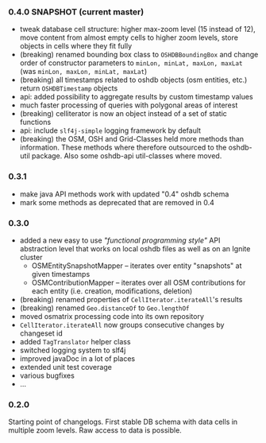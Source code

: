 ### 0.4.0 SNAPSHOT (current master)

* tweak database cell structure: higher max-zoom level (15 instead of 12), move content from almost empty cells to higher zoom levels, store objects in cells where they fit fully
* (breaking) renamed bounding box class to `OSHDBBoundingBox` and change order of constructor parameters to `minLon, minLat, maxLon, maxLat` (was `minLon, maxLon, minLat, maxLat`)
* (breaking) all timestamps related to oshdb objects (osm entities, etc.) return `OSHDBTimestamp` objects
* api: added possibility to aggregate results by custom timestamp values
* much faster processing of queries with polygonal areas of interest
* (breaking) celliterator is now an object instead of a set of static functions
* api: include `slf4j-simple` logging framework by default
* (breaking) the OSM, OSH and Grid-Classes held more methods than information. These methods where therefore outsourced to the oshdb-util package. Also some oshdb-api util-classes where moved.

### 0.3.1

* make java API methods work with updated "0.4" oshdb schema
* mark some methods as deprecated that are removed in 0.4

### 0.3.0

* added a new easy to use _"functional programming style"_ API abstraction level that works on local oshdb files as well as on an Ignite cluster
	* OSMEntitySnapshotMapper – iterates over entity "snapshots" at given timestamps
	* OSMContributionMapper – iterates over all OSM contributions for each entity (i.e. creation, modifications, deletion)
* (breaking) renamed properties of `CellIterator.iterateAll`'s results
* (breaking) renamed `Geo.distanceOf` to `Geo.lengthOf`
* moved osmatrix processing code into its own repository
* `CellIterator.iterateAll` now groups consecutive changes by changeset id
* added `TagTranslator` helper class
* switched logging system to slf4j
* improved javaDoc in a lot of places
* extended unit test coverage
* various bugfixes
* …

### 0.2.0

Starting point of changelogs.
First stable DB schema with data cells in multiple zoom levels.
Raw access to data is possible.
